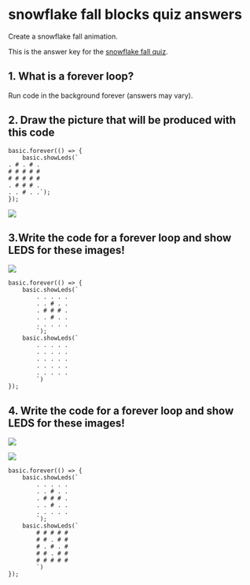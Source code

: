 # snowflake fall blocks quiz answers

Create a snowflake fall animation.  

This is the answer key for the [snowflake fall quiz](/microbit/lessons/snowflake-fall/quiz).

## 1. What is a forever loop?

Run code in the background forever (answers may vary).

## 2. Draw the picture that will be produced with this code

```blocks
basic.forever(() => {
    basic.showLeds(`
. # . # .
# # # # #
# # # # #
. # # # .
. . # . .`);
});

```

![](/static/mb/lessons/flashing-heart-0.png)

## 3.Write the code for a forever loop and show LEDS for these images!

![](/static/mb/lessons/snowflake-fall-0.png)

```blocks
basic.forever(() => {
    basic.showLeds(`
        . . . . .
        . . # . .
        . # # # .
        . . # . .
        . . . . .
        `);
    basic.showLeds(`
        . . . . .
        . . . . .
        . . . . .
        . . . . .
        . . . . .
        `)
});
```

## 4. Write the code for a forever loop and show LEDS for these images!

![](/static/mb/lessons/snowflake-fall-1.png)

![](/static/mb/lessons/snowflake-fall-2.png)

```blocks
basic.forever(() => {
    basic.showLeds(`
        . . . . .
        . . # . .
        . # # # .
        . . # . .
        . . . . .
        `);
    basic.showLeds(`
        # # # # #
        # # . # #
        # . # . #
        # # . # #
        # # # # #
        `)
});
```